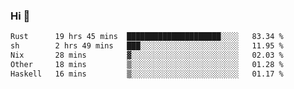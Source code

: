 ### Hi 👋

<!--START_SECTION:waka-->

```txt
Rust      19 hrs 45 mins  █████████████████████░░░░   83.34 %
sh        2 hrs 49 mins   ███░░░░░░░░░░░░░░░░░░░░░░   11.95 %
Nix       28 mins         ▓░░░░░░░░░░░░░░░░░░░░░░░░   02.03 %
Other     18 mins         ▒░░░░░░░░░░░░░░░░░░░░░░░░   01.28 %
Haskell   16 mins         ▒░░░░░░░░░░░░░░░░░░░░░░░░   01.17 %
```

<!--END_SECTION:waka-->
